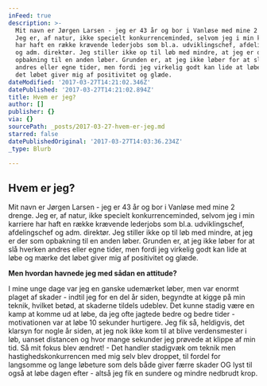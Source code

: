 ```yaml
---
inFeed: true
description: >-
  Mit navn er Jørgen Larsen - jeg er 43 år og bor i Vanløse med mine 2 drenge.
  Jeg er, af natur, ikke specielt konkurrenceminded, selvom jeg i min karriere
  har haft en række krævende lederjobs som bl.a. udviklingschef, afdelingschef
  og adm. direktør. Jeg stiller ikke op til løb med mindre, at jeg er der som
  opbakning til en anden løber. Grunden er, at jeg ikke løber for at slå hverken
  andres eller egne tider, men fordi jeg virkelig godt kan lide at løbe og mærke
  det løbet giver mig af positivitet og glæde.
dateModified: '2017-03-27T14:21:02.346Z'
datePublished: '2017-03-27T14:21:02.894Z'
title: Hvem er jeg?
author: []
publisher: {}
via: {}
sourcePath: _posts/2017-03-27-hvem-er-jeg.md
starred: false
datePublishedOriginal: '2017-03-27T14:03:36.234Z'
_type: Blurb

---
```

## Hvem er jeg?

Mit navn er Jørgen Larsen - jeg er 43 år og bor i Vanløse med mine 2 drenge. Jeg er, af natur, ikke specielt konkurrenceminded, selvom jeg i min karriere har haft en række krævende lederjobs som bl.a. udviklingschef, afdelingschef og adm. direktør. Jeg stiller ikke op til løb med mindre, at jeg er der som opbakning til en anden løber. Grunden er, at jeg ikke løber for at slå hverken andres eller egne tider, men fordi jeg virkelig godt kan lide at løbe og mærke det løbet giver mig af positivitet og glæde.

**Men hvordan havnede jeg med sådan en attitude?**

I mine unge dage var jeg en ganske udemærket løber, men var enormt plaget af skader - indtil jeg for en del år siden, begyndte at kigge på min teknik, hvilket betød, at skaderne tildels udeblev. Det kunne stadig være en kamp at komme ud at løbe, da jeg ofte jagtede bedre og bedre tider - motivationen var at løbe 10 sekunder hurtigere. Jeg fik så, heldigvis, det klarsyn for nogle år siden, at jeg nok ikke kom til at blive verdensmester i løb, uanset distancen og hvor mange sekunder jeg prøvede at klippe af min tid. Så mit fokus blev ændret! - Det handler stadigvæk om teknik men hastighedskonkurrencen med mig selv blev droppet, til fordel for langsomme og lange løbeture som dels både giver færre skader OG lyst til også at løbe dagen efter - altså jeg fik en sundere og mindre nedbrudt krop.